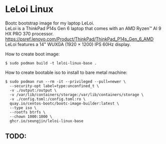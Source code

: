 # LeLoi Linux 

Bootc bootstrap image for my laptop LeLoi.  
LeLoi is a ThinkPad P14s Gen 6 laptop that comes with an AMD Ryzen™ AI 9 HX PRO 370 processor.  
https://psref.lenovo.com/Product/ThinkPad/ThinkPad_P14s_Gen_6_AMD  
LeLoi features a 14" WUXGA (1920 × 1200) IPS 60Hz display.  

How to create boot image:  
```
$ sudo podman build -t leloi-linux-base .
```

How to create bootable iso to install to bare metal machine: 
```
$ sudo podman run --rm -it --privileged --pull=newer \
  --security-opt label=type:unconfined_t \
  -v ./output:/output \
  -v /var/lib/containers/storage:/var/lib/containers/storage \
  -v ./config.toml:/config.toml:ro \
  quay.io/centos-bootc/bootc-image-builder:latest \
  --type iso \
  --rootfs btrfs \
  --chown 1000:1000 \
  ghcr.io/seungjin/leloi-linux-base
```  

 

  
TODO:
  - 
